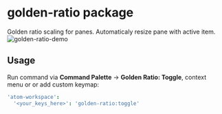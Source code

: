 # golden-ratio package

Golden ratio scaling for panes. Automaticaly resize pane with active item.
![golden-ratio-demo](http://i.imgur.com/FuzyCXa.gif)

## Usage

Run command via __Command Palette__ -> __Golden Ratio: Toggle__, context menu or
or add custom keymap:
```cson
'atom-workspace':
  '<your_keys_here>': 'golden-ratio:toggle'
```
